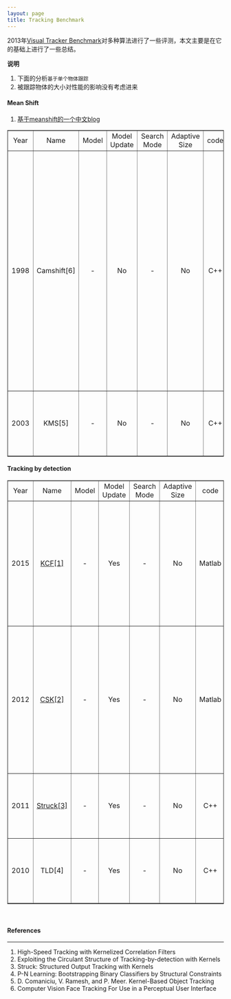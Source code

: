```yaml
---
layout: page
title: Tracking Benchmark
---
```

2013年[Visual Tracker Benchmark](https://sites.google.com/site/trackerbenchmark/benchmarks/v10)对多种算法进行了一些评测，本文主要是在它的基础上进行了一些总结。    

__说明__    
1. 下面的分析`基于单个物体跟踪`    
2. 被跟踪物体的大小对性能的影响没有考虑进来    

#### __Mean Shift__    
1. [基于meanshift的一个中文blog](http://blog.csdn.net/gxf1027/article/details/8693515)    

<table  border="1">
  <tr align="center">
    <td>Year</td><td>Name</td><td>Model</td><td>Model Update</td><td>Search Mode</td>
    <td>Adaptive Size</td><td>code</td><td>FPS</td><td>Size</td><td>Pros</td><td>Cons</td>
  </tr>  
  <tr align="center">
    <td>1998</td><td>Camshift[6]</td><td>-</td><td>No</td><td>-</td>
    <td>No</td><td>C++</td><td>～300</td><td>-</td>
    <td align="left" valign="top">1.速度快<br/>2.原理复杂度低</td>
    <td align="left" valign="top">1.结果依赖于直方图反射的结果,效果较差。如在人脸跟踪中，其会跟踪到所有肤色<br>2.对噪声比较敏感</td>
  </tr>
  <tr align="center">
    <td>2003</td><td>KMS[5]</td><td>-</td><td>No</td><td>-</td>
    <td>No</td><td>C++</td><td>～3000</td><td>-</td>
    <td align="left" valign="top">1.速度快<br/>2.原理复杂度低</td>
    <td align="left" valign="top"></td>
  </tr>  
</table>

#### __Tracking by detection__    

<table  border="1">
  <tr align="center">
    <td>Year</td><td>Name</td><td>Model</td><td>Model Update</td><td>Search Mode</td>
    <td>Adaptive Size</td><td>code</td><td>FPS</td><td>Size</td><td>Pros</td><td>Cons</td>
  </tr>  
  <tr align="center">
    <td>2015</td><td><a href="http://home.isr.uc.pt/~henriques/circulant/">KCF[1]</a></td>
    <td>-</td><td>Yes</td><td>-</td>
    <td>No</td><td>Matlab</td><td>200+</td><td>-</td>
    <td align="left" valign="top">1.基于CSK改善了被遮挡时跟踪失败的问题<br>2.效果与StrucK和TLD可比较</td>
    <td align="left" valign="top">1.目标消失以后，无法找回来</td>
  </tr>  
  <tr align="center">
    <td>2012</td><td><a href="http://home.isr.uc.pt/~henriques/circulant/">CSK[2]</a></td>
    <td>-</td><td>Yes</td><td>-</td>
    <td>No</td><td>Matlab</td><td>250+</td><td>-</td>
    <td align="left" valign="top">1.速度快<br/>2.原理复杂度低<br/>3.抗噪声</td>
    <td align="left" valign="top">1.被遮挡时，容易导致跟踪失败<br/>2.目标消失以后，无法找回来</td>
  </tr>  
  <tr align="center">
    <td>2011</td><td><a href="http://www.samhare.net/research/struck">Struck[3]</a></td><td>-</td><td>Yes</td><td>-</td>
    <td>No</td><td>C++</td><td>20.2</td><td>-</td>
    <td>-</td>
    <td align="left" valign="top">1.速度慢<br/>2.原理复杂度高</td>
  </tr>
  <tr align="center">
    <td>2010</td><td>TLD[4]</td><td>-</td><td>Yes</td><td>-</td>
    <td>No</td><td>C++</td><td>28.1</td><td>-</td>
    <td>-</td>
    <td align="left" valign="top">1.速度慢<br/>2.原理复杂度高</td>
  </tr>  
</table>
    
<br />

#### __References__    
---    
1. High-Speed Tracking with Kernelized Correlation Filters
2. Exploiting the Circulant Structure of Tracking-by-detection with Kernels
3. Struck: Structured Output Tracking with Kernels
4. P-N Learning: Bootstrapping Binary Classifiers by Structural Constraints 
5. D. Comaniciu, V. Ramesh, and P. Meer. Kernel-Based Object Tracking 
6. Computer Vision Face Tracking For Use in a Perceptual User Interface 


